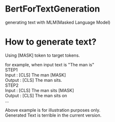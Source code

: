 # BertForTextGeneration
generating text with MLM(Masked Language Model)

# How to generate text?
Using [MASK] token to target tokens.  
  
for example, when input text is "The man is"  
STEP1  
  Input  : [CLS] The man [MASK]  
  Output : [CLS] The man sits.  
STEP2  
  Input  : [CLS] The man sits [MASK]  
  Output : [CLS] The man sits on  
...  
  
Above example is for illustration purposes only.  
Generated Text is terrible in the current version.  
